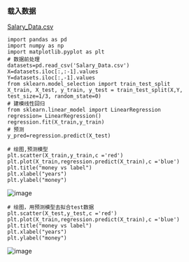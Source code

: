### 载入数据
[Salary_Data.csv](https://github.com/171909771/DATA-scientist/files/8983571/Salary_Data.csv)
```
import pandas as pd
import numpy as np 
import matplotlib.pyplot as plt 
# 数据前处理
datasets=pd.read_csv('Salary_Data.csv')
X=datasets.iloc[:,:-1].values
Y=datasets.iloc[:,-1].values
from sklearn.model_selection import train_test_split
X_train, X_test, y_train, y_test = train_test_split(X,Y, test_size=1/3, random_state=0)
# 建模线性回归
from sklearn.linear_model import LinearRegression
regression= LinearRegression()
regression.fit(X_train,y_train)
# 预测
y_pred=regression.predict(X_test)
```
```
# 绘图,预测模型
plt.scatter(X_train,y_train,c ='red')
plt.plot(X_train,regression.predict(X_train),c ='blue')
plt.title("money vs label")
plt.xlabel("years")
plt.ylabel("money")
```
![image](https://user-images.githubusercontent.com/41554601/175750808-3d8425eb-2813-4aca-896f-31f2c088bea5.png)
```
# 绘图，用预测模型去拟合test数据
plt.scatter(X_test,y_test,c ='red')
plt.plot(X_train,regression.predict(X_train),c ='blue')
plt.title("money vs label")
plt.xlabel("years")
plt.ylabel("money")
```
![image](https://user-images.githubusercontent.com/41554601/175750813-0e5a4c61-6f28-4e2c-8b32-915161a17e79.png)
